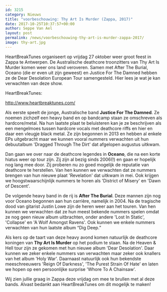 ```yaml
---
id: 3215
category: Nieuws
title: "voorbeschouwing: Thy Art Is Murder (Zappa, 2017)"
date: 2017-10-25T10:37:57+00:00
author: Seppe Van Ael
layout: post
permalink: /news/voorbeschouwing-thy-art-is-murder-zappa-2017/
image: thy-art.jpg
---
```

HeartBreakTunes organiseert op vrijdag 27 oktober weer groot feest in Zappa te Antwerpen. De Australische deathcore troonzitters van Thy Art Is Murder komen weer ons land veroveren. Samen met After The Burial, Oceano (die er even uit zijn geweest) en Justice For The Damned hebben ze de Dear Desolation European Tour samengesteld. Hier lees je wat je kan verwachten van deze show.

HeartBreakTunes:

http://www.heartbreaktunes.com/

Als eerste speelt de jonge, Australische band **Justice For The Damned**. Ze noemen zichzelf een heavy band en op bandcamp staan ze omschreven als hardcore/metal. Na hun laatste plaat te beluisteren kan je ze beschrijven als een mengelmoes tussen hardcore vocals met deathcore riffs en hier en daar een vleugje black metal. Ze zijn begonnen in 2013 en hebben al enkele EPs uitgebracht maar we kunnen vooral nummers verwachten uit hun debuutalbum 'Dragged Through The Dirt' dat afgelopen augustus uitkwam.



Dan gaan we over naar de deathcore legendes in **Oceano**, die na een korte hiatus weer op tour zijn. Zij zijn al bezig sinds 2006(!) en gaan er hopelijk nog lang mee door. Zij proberen nu zo goed mogelijk de reputatie van deathcore te herstellen. Van hen kunnen we verwachten dat ze nummers brengen van hun nieuwe plaat 'Revelation' dat uitkwam in mei. Ook krijgen we hoogstwaarschijnlijk nummers te horen als 'District of Misery' en 'Dawn of Descent'.



De volgende heavy band in de rij is **After The Burial**. Deze mannen zijn nog voor Oceano begonnen aan hun carrière, namelijk in 2004. Na de tragische dood van gitarist Justin Lowe zijn de heren weer aan het touren. Van hen kunnen we verwachten dat ze hun meest bekende nummers spelen omdat ze nog geen nieuw album uitbrachten, onder andere 'Lost In Static', 'Collapse' en 'A Wolf Amongst Ravens'. Ook kunnen we enkele nummers verwachten van hun laatste album “Dig Deep.”



Als kers op de taart van deze heavy avond komen natuurlijk de deathcore koningen van **Thy Art Is Murder** op het podium te staan. Na de Heaven & Hell tour zijn ze gekomen met hun nieuwe album 'Dear Desolation'. Daar kunnen we zeker enkele nummers van verwachten maar zeker ook knallers van het album 'Holy War'. Daarnaast natuurlijk ook hun bekendste meeschreeuwers 'Reign Of Darkness', 'The Purest Strain Of Hate' en laten we hopen op een persoonlijke surprise 'Whore To A Chainsaw'.



Wij zien jullie graag in Zappa deze vrijdag om mee te brullen met al deze bands. Alvast bedankt aan HeartBreakTunes om dit mogelijk te maken!